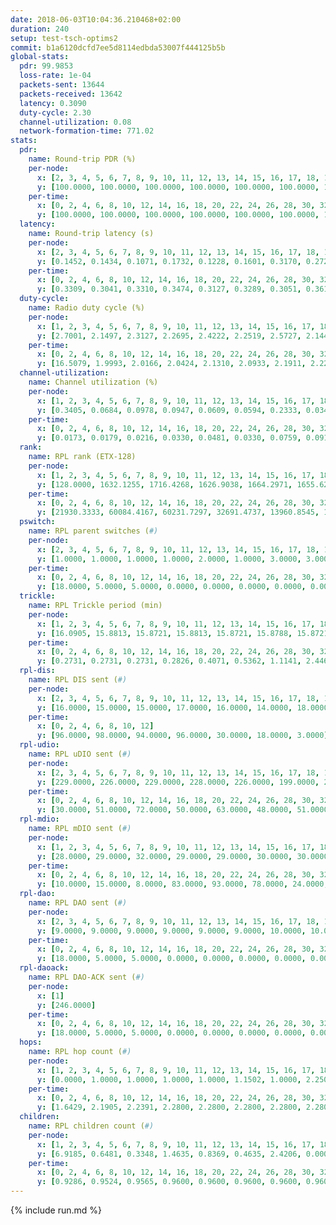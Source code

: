 ```yaml
---
date: 2018-06-03T10:04:36.210468+02:00
duration: 240
setup: test-tsch-optims2
commit: b1a6120dcfd7ee5d8114edbda53007f444125b5b
global-stats:
  pdr: 99.9853
  loss-rate: 1e-04
  packets-sent: 13644
  packets-received: 13642
  latency: 0.3090
  duty-cycle: 2.30
  channel-utilization: 0.08
  network-formation-time: 771.02
stats:
  pdr:
    name: Round-trip PDR (%)
    per-node:
      x: [2, 3, 4, 5, 6, 7, 8, 9, 10, 11, 12, 13, 14, 15, 16, 17, 18, 19, 20, 21, 22, 23, 24, 25]
      y: [100.0000, 100.0000, 100.0000, 100.0000, 100.0000, 100.0000, 100.0000, 100.0000, 100.0000, 100.0000, 100.0000, 100.0000, 100.0000, 99.8302, 100.0000, 100.0000, 100.0000, 100.0000, 100.0000, 100.0000, 100.0000, 99.8217, 100.0000, 100.0000]
    per-time:
      x: [0, 2, 4, 6, 8, 10, 12, 14, 16, 18, 20, 22, 24, 26, 28, 30, 32, 34, 36, 38, 40, 42, 44, 46, 48, 50, 52, 54, 56, 58, 60, 62, 64, 66, 68, 70, 72, 74, 76, 78, 80, 82, 84, 86, 88, 90, 92, 94, 96, 98, 100, 102, 104, 106, 108, 110, 112, 114, 116, 118, 120, 122, 124, 126, 128, 130, 132, 134, 136, 138, 140, 142, 144, 146, 148, 150, 152, 154, 156, 158, 160, 162, 164, 166, 168, 170, 172, 174, 176, 178, 180, 182, 184, 186, 188, 190, 192, 194, 196, 198, 200, 202, 204, 206, 208, 210, 212, 214, 216, 218, 220, 222, 224, 226, 228]
      y: [100.0000, 100.0000, 100.0000, 100.0000, 100.0000, 100.0000, 100.0000, 100.0000, 100.0000, 100.0000, 100.0000, 100.0000, 100.0000, 100.0000, 100.0000, 100.0000, 100.0000, 100.0000, 100.0000, 100.0000, 100.0000, 100.0000, 100.0000, 100.0000, 100.0000, 100.0000, 100.0000, 100.0000, 100.0000, 100.0000, 100.0000, 100.0000, 100.0000, 100.0000, 100.0000, 100.0000, 100.0000, 100.0000, 100.0000, 100.0000, 100.0000, 100.0000, 100.0000, 100.0000, 100.0000, 100.0000, 100.0000, 99.1736, 100.0000, 100.0000, 100.0000, 100.0000, 100.0000, 99.1736, 100.0000, 100.0000, 100.0000, 100.0000, 100.0000, 100.0000, 100.0000, 100.0000, 100.0000, 100.0000, 100.0000, 100.0000, 100.0000, 100.0000, 100.0000, 100.0000, 100.0000, 100.0000, 100.0000, 100.0000, 100.0000, 100.0000, 100.0000, 100.0000, 100.0000, 100.0000, 100.0000, 100.0000, 100.0000, 100.0000, 100.0000, 100.0000, 100.0000, 100.0000, 100.0000, 100.0000, 100.0000, 100.0000, 100.0000, 100.0000, 100.0000, 100.0000, 100.0000, 100.0000, 100.0000, 100.0000, 100.0000, 100.0000, 100.0000, 100.0000, 100.0000, 100.0000, 100.0000, 100.0000, 100.0000, 100.0000, 100.0000, 100.0000, 100.0000, 100.0000, null]
  latency:
    name: Round-trip latency (s)
    per-node:
      x: [2, 3, 4, 5, 6, 7, 8, 9, 10, 11, 12, 13, 14, 15, 16, 17, 18, 19, 20, 21, 22, 23, 24, 25]
      y: [0.1452, 0.1434, 0.1071, 0.1732, 0.1228, 0.1601, 0.3170, 0.2721, 0.2238, 0.2614, 0.1673, 0.2750, 0.4041, 0.3400, 0.3193, 0.3130, 0.3802, 0.4243, 0.4496, 0.4017, 0.4211, 0.5313, 0.5503, 0.5360]
    per-time:
      x: [0, 2, 4, 6, 8, 10, 12, 14, 16, 18, 20, 22, 24, 26, 28, 30, 32, 34, 36, 38, 40, 42, 44, 46, 48, 50, 52, 54, 56, 58, 60, 62, 64, 66, 68, 70, 72, 74, 76, 78, 80, 82, 84, 86, 88, 90, 92, 94, 96, 98, 100, 102, 104, 106, 108, 110, 112, 114, 116, 118, 120, 122, 124, 126, 128, 130, 132, 134, 136, 138, 140, 142, 144, 146, 148, 150, 152, 154, 156, 158, 160, 162, 164, 166, 168, 170, 172, 174, 176, 178, 180, 182, 184, 186, 188, 190, 192, 194, 196, 198, 200, 202, 204, 206, 208, 210, 212, 214, 216, 218, 220, 222, 224, 226, 228]
      y: [0.3309, 0.3041, 0.3310, 0.3474, 0.3127, 0.3289, 0.3051, 0.3615, 0.3321, 0.3303, 0.3381, 0.3352, 0.3209, 0.3357, 0.3290, 0.3064, 0.3242, 0.3341, 0.3047, 0.3049, 0.3246, 0.2873, 0.3262, 0.3234, 0.2924, 0.2804, 0.3115, 0.2975, 0.3139, 0.3007, 0.2959, 0.3090, 0.2716, 0.2832, 0.3097, 0.2857, 0.2860, 0.2913, 0.2786, 0.2977, 0.2768, 0.2776, 0.2679, 0.2759, 0.2855, 0.3184, 0.2851, 0.3053, 0.2793, 0.2599, 0.2804, 0.2757, 0.3041, 0.3112, 0.2852, 0.2901, 0.2838, 0.2927, 0.2656, 0.2837, 0.2803, 0.3038, 0.2889, 0.2940, 0.3289, 0.3341, 0.2890, 0.2946, 0.2751, 0.3230, 0.3234, 0.3046, 0.3054, 0.3089, 0.2929, 0.3075, 0.3146, 0.3338, 0.3152, 0.3073, 0.2923, 0.3105, 0.3153, 0.3122, 0.3487, 0.3598, 0.3235, 0.3278, 0.3037, 0.3199, 0.2998, 0.3187, 0.3447, 0.3050, 0.2984, 0.3180, 0.3320, 0.3128, 0.3235, 0.3083, 0.2872, 0.2961, 0.3199, 0.3459, 0.3377, 0.3151, 0.3375, 0.3272, 0.3436, 0.3399, 0.3322, 0.3355, 0.3256, 0.2938, null]
  duty-cycle:
    name: Radio duty cycle (%)
    per-node:
      x: [1, 2, 3, 4, 5, 6, 7, 8, 9, 10, 11, 12, 13, 14, 15, 16, 17, 18, 19, 20, 21, 22, 23, 24, 25]
      y: [2.7001, 2.1497, 2.3127, 2.2695, 2.4222, 2.2519, 2.5727, 2.1441, 2.1429, 2.1124, 2.3490, 2.4187, 2.3459, 2.2816, 2.4265, 2.3024, 2.2692, 2.2468, 2.2928, 2.3502, 2.2946, 2.2926, 2.1746, 2.1909, 2.2306]
    per-time:
      x: [0, 2, 4, 6, 8, 10, 12, 14, 16, 18, 20, 22, 24, 26, 28, 30, 32, 34, 36, 38, 40, 42, 44, 46, 48, 50, 52, 54, 56, 58, 60, 62, 64, 66, 68, 70, 72, 74, 76, 78, 80, 82, 84, 86, 88, 90, 92, 94, 96, 98, 100, 102, 104, 106, 108, 110, 112, 114, 116, 118, 120, 122, 124, 126, 128, 130, 132, 134, 136, 138, 140, 142, 144, 146, 148, 150, 152, 154, 156, 158, 160, 162, 164, 166, 168, 170, 172, 174, 176, 178, 180, 182, 184, 186, 188, 190, 192, 194, 196, 198, 200, 202, 204, 206, 208, 210, 212, 214, 216, 218, 220, 222, 224, 226, 228, 230, 232, 234, 236, 238, 240]
      y: [16.5079, 1.9993, 2.0166, 2.0424, 2.1310, 2.0933, 2.1911, 2.2277, 2.1945, 2.2158, 2.2040, 2.2011, 2.2098, 2.2308, 2.2276, 2.2072, 2.1977, 2.2078, 2.2033, 2.2154, 2.2347, 2.2045, 2.1940, 2.2029, 2.1981, 2.2104, 2.1978, 2.1829, 2.1814, 2.1882, 2.2145, 2.1975, 2.1928, 2.1963, 2.1867, 2.1728, 2.1861, 2.2080, 2.1737, 2.1991, 2.1833, 2.1932, 2.1751, 2.1753, 2.1571, 2.2122, 2.1819, 2.1844, 2.1707, 2.1725, 2.1723, 2.1837, 2.1900, 2.1711, 2.2081, 2.1718, 2.1787, 2.1668, 2.1823, 2.1949, 2.1781, 2.1853, 2.1866, 2.1975, 2.1668, 2.1718, 2.1874, 2.1818, 2.1893, 2.1671, 2.1958, 2.1973, 2.1922, 2.1713, 2.1643, 2.1858, 2.1964, 2.1738, 2.1779, 2.1781, 2.1740, 2.1750, 2.1816, 2.1838, 2.1683, 2.1811, 2.1630, 2.1762, 2.1711, 2.1865, 2.1902, 2.1791, 2.1777, 2.1832, 2.1712, 2.1595, 2.1764, 2.1732, 2.1849, 2.1873, 2.1784, 2.1804, 2.1730, 2.1795, 2.1627, 2.1709, 2.1739, 2.2021, 2.1741, 2.2213, 2.1747, 2.2223, 2.1940, 2.2375, 2.1966, 2.1825, 2.1814, 2.2024, 2.1828, 2.1637, null]
  channel-utilization:
    name: Channel utilization (%)
    per-node:
      x: [1, 2, 3, 4, 5, 6, 7, 8, 9, 10, 11, 12, 13, 14, 15, 16, 17, 18, 19, 20, 21, 22, 23, 24, 25]
      y: [0.3405, 0.0684, 0.0978, 0.0947, 0.0609, 0.0594, 0.2333, 0.0343, 0.0378, 0.0418, 0.0556, 0.1186, 0.0483, 0.0331, 0.1676, 0.0857, 0.1157, 0.0688, 0.0335, 0.0494, 0.0751, 0.0485, 0.0326, 0.0352, 0.0320]
    per-time:
      x: [0, 2, 4, 6, 8, 10, 12, 14, 16, 18, 20, 22, 24, 26, 28, 30, 32, 34, 36, 38, 40, 42, 44, 46, 48, 50, 52, 54, 56, 58, 60, 62, 64, 66, 68, 70, 72, 74, 76, 78, 80, 82, 84, 86, 88, 90, 92, 94, 96, 98, 100, 102, 104, 106, 108, 110, 112, 114, 116, 118, 120, 122, 124, 126, 128, 130, 132, 134, 136, 138, 140, 142, 144, 146, 148, 150, 152, 154, 156, 158, 160, 162, 164, 166, 168, 170, 172, 174, 176, 178, 180, 182, 184, 186, 188, 190, 192, 194, 196, 198, 200, 202, 204, 206, 208, 210, 212, 214, 216, 218, 220, 222, 224, 226, 228, 230, 232, 234, 236, 238, 240]
      y: [0.0173, 0.0179, 0.0216, 0.0330, 0.0481, 0.0330, 0.0759, 0.0910, 0.0892, 0.0944, 0.0885, 0.0895, 0.0943, 0.0968, 0.0988, 0.0921, 0.0886, 0.0964, 0.0870, 0.0981, 0.0972, 0.0889, 0.0875, 0.0901, 0.0889, 0.0936, 0.0889, 0.0842, 0.0839, 0.0849, 0.0940, 0.0906, 0.0886, 0.0918, 0.0880, 0.0831, 0.0860, 0.0944, 0.0815, 0.0890, 0.0840, 0.0896, 0.0831, 0.0829, 0.0773, 0.0940, 0.0846, 0.0833, 0.0805, 0.0793, 0.0817, 0.0862, 0.0869, 0.0812, 0.0922, 0.0800, 0.0814, 0.0775, 0.0824, 0.0875, 0.0847, 0.0859, 0.0835, 0.0886, 0.0774, 0.0812, 0.0856, 0.0839, 0.0866, 0.0797, 0.0905, 0.0905, 0.0877, 0.0800, 0.0785, 0.0846, 0.0875, 0.0801, 0.0829, 0.0825, 0.0825, 0.0804, 0.0837, 0.0829, 0.0780, 0.0849, 0.0777, 0.0818, 0.0809, 0.0845, 0.0865, 0.0816, 0.0813, 0.0854, 0.0808, 0.0768, 0.0834, 0.0805, 0.0846, 0.0838, 0.0818, 0.0841, 0.0820, 0.0873, 0.0790, 0.0827, 0.0810, 0.0890, 0.0778, 0.0914, 0.0799, 0.0959, 0.0846, 0.0974, 0.0892, 0.0834, 0.0828, 0.0918, 0.0846, 0.0787, null]
  rank:
    name: RPL rank (ETX-128)
    per-node:
      x: [1, 2, 3, 4, 5, 6, 7, 8, 9, 10, 11, 12, 13, 14, 15, 16, 17, 18, 19, 20, 21, 22, 23, 24, 25]
      y: [128.0000, 1632.1255, 1716.4268, 1626.9038, 1664.2971, 1655.6292, 1654.7238, 1839.9542, 1591.1083, 1779.4587, 1790.5816, 1747.0420, 3156.0373, 1928.2645, 1610.3760, 1655.6100, 1875.5347, 1756.5473, 2067.5359, 2099.5190, 728.5900, 2056.4854, 1143.7837, 1082.0375, 1153.9959]
    per-time:
      x: [0, 2, 4, 6, 8, 10, 12, 14, 16, 18, 20, 22, 24, 26, 28, 30, 32, 34, 36, 38, 40, 42, 44, 46, 48, 50, 52, 54, 56, 58, 60, 62, 64, 66, 68, 70, 72, 74, 76, 78, 80, 82, 84, 86, 88, 90, 92, 94, 96, 98, 100, 102, 104, 106, 108, 110, 112, 114, 116, 118, 120, 122, 124, 126, 128, 130, 132, 134, 136, 138, 140, 142, 144, 146, 148, 150, 152, 154, 156, 158, 160, 162, 164, 166, 168, 170, 172, 174, 176, 178, 180, 182, 184, 186, 188, 190, 192, 194, 196, 198, 200, 202, 204, 206, 208, 210, 212, 214, 216, 218, 220, 222, 224, 226, 228, 230, 232, 234, 236, 238, 240]
      y: [21930.3333, 60084.4167, 60231.7297, 32691.4737, 13960.8545, 10289.6182, 786.6800, 675.9000, 613.5600, 592.3000, 571.7400, 578.9423, 567.2157, 573.6000, 597.4000, 591.9400, 587.2600, 601.0600, 595.5882, 586.8000, 579.6600, 567.4118, 563.6400, 552.8800, 567.5769, 580.5370, 609.1800, 607.6000, 604.7400, 605.0400, 623.8596, 584.6122, 563.9038, 566.9800, 561.7400, 559.6400, 571.5098, 590.3333, 596.8000, 584.7800, 585.5556, 539.2353, 525.1961, 539.5200, 536.9623, 512.1132, 504.3400, 503.0200, 502.8200, 483.2800, 487.9804, 499.5769, 490.0962, 480.4510, 487.0600, 479.2400, 467.6800, 460.8824, 481.9608, 478.1000, 485.5882, 484.7000, 480.3800, 476.3725, 471.9600, 469.3962, 484.3137, 488.5000, 493.1538, 481.4600, 482.5800, 486.0769, 497.0392, 469.7800, 476.7925, 466.9200, 463.2941, 451.4000, 449.5000, 448.5400, 449.8077, 455.1400, 470.5294, 464.3400, 458.7400, 467.5769, 467.8200, 466.6275, 461.9216, 447.0588, 450.3800, 453.2800, 442.8000, 441.5000, 442.9600, 443.1373, 445.3200, 450.3137, 449.9000, 452.0392, 440.7400, 437.8600, 452.3462, 451.6000, 468.2600, 463.8600, 471.4118, 470.9038, 466.9000, 482.3529, 485.2800, 489.6863, 489.2941, 477.8235, 471.6400, 483.2400, 481.2308, 470.0000, 470.7000, 479.6458, null]
  pswitch:
    name: RPL parent switches (#)
    per-node:
      x: [2, 3, 4, 5, 6, 7, 8, 9, 10, 11, 12, 13, 14, 15, 16, 17, 18, 19, 20, 21, 22, 23, 24, 25]
      y: [1.0000, 1.0000, 1.0000, 1.0000, 2.0000, 1.0000, 3.0000, 3.0000, 4.0000, 2.0000, 1.0000, 3.0000, 5.0000, 6.0000, 5.0000, 8.0000, 7.0000, 4.0000, 4.0000, 7.0000, 6.0000, 13.0000, 8.0000, 10.0000]
    per-time:
      x: [0, 2, 4, 6, 8, 10, 12, 14, 16, 18, 20, 22, 24, 26, 28, 30, 32, 34, 36, 38, 40, 42, 44, 46, 48, 50, 52, 54, 56, 58, 60, 62, 64, 66, 68, 70, 72, 74, 76, 78, 80, 82, 84, 86, 88, 90, 92, 94, 96, 98, 100, 102, 104, 106, 108, 110, 112, 114, 116, 118, 120, 122, 124, 126, 128, 130, 132, 134, 136, 138, 140, 142, 144, 146, 148, 150, 152, 154, 156, 158, 160, 162, 164, 166, 168, 170, 172, 174, 176, 178, 180, 182, 184, 186, 188, 190, 192, 194, 196, 198, 200, 202, 204, 206, 208, 210, 212, 214, 216, 218, 220, 222, 224, 226, 228]
      y: [18.0000, 5.0000, 5.0000, 0.0000, 0.0000, 0.0000, 0.0000, 0.0000, 2.0000, 1.0000, 0.0000, 0.0000, 0.0000, 0.0000, 0.0000, 1.0000, 0.0000, 1.0000, 0.0000, 0.0000, 0.0000, 4.0000, 2.0000, 0.0000, 0.0000, 0.0000, 0.0000, 7.0000, 0.0000, 1.0000, 0.0000, 0.0000, 0.0000, 1.0000, 1.0000, 0.0000, 0.0000, 5.0000, 1.0000, 0.0000, 0.0000, 3.0000, 3.0000, 0.0000, 0.0000, 0.0000, 0.0000, 1.0000, 4.0000, 0.0000, 1.0000, 0.0000, 0.0000, 0.0000, 1.0000, 1.0000, 0.0000, 1.0000, 0.0000, 1.0000, 0.0000, 0.0000, 4.0000, 0.0000, 0.0000, 2.0000, 0.0000, 0.0000, 2.0000, 1.0000, 0.0000, 3.0000, 0.0000, 1.0000, 0.0000, 0.0000, 1.0000, 1.0000, 0.0000, 1.0000, 0.0000, 0.0000, 2.0000, 0.0000, 1.0000, 1.0000, 1.0000, 0.0000, 0.0000, 0.0000, 0.0000, 0.0000, 1.0000, 0.0000, 1.0000, 0.0000, 1.0000, 0.0000, 1.0000, 1.0000, 0.0000, 0.0000, 0.0000, 1.0000, 2.0000, 0.0000, 1.0000, 0.0000, 1.0000, 1.0000, 1.0000, 0.0000, 0.0000, 2.0000, 0.0000]
  trickle:
    name: RPL Trickle period (min)
    per-node:
      x: [1, 2, 3, 4, 5, 6, 7, 8, 9, 10, 11, 12, 13, 14, 15, 16, 17, 18, 19, 20, 21, 22, 23, 24, 25]
      y: [16.0905, 15.8813, 15.8721, 15.8813, 15.8721, 15.8788, 15.8721, 15.9164, 16.0279, 15.8977, 15.8710, 15.9377, 15.8628, 15.9597, 16.0308, 16.0248, 15.9081, 15.9491, 16.1616, 16.1248, 15.4197, 16.1726, 16.2413, 16.2873, 16.2610]
    per-time:
      x: [0, 2, 4, 6, 8, 10, 12, 14, 16, 18, 20, 22, 24, 26, 28, 30, 32, 34, 36, 38, 40, 42, 44, 46, 48, 50, 52, 54, 56, 58, 60, 62, 64, 66, 68, 70, 72, 74, 76, 78, 80, 82, 84, 86, 88, 90, 92, 94, 96, 98, 100, 102, 104, 106, 108, 110, 112, 114, 116, 118, 120, 122, 124, 126, 128, 130, 132, 134, 136, 138, 140, 142, 144, 146, 148, 150, 152, 154, 156, 158, 160, 162, 164, 166, 168, 170, 172, 174, 176, 178, 180, 182, 184, 186, 188, 190, 192, 194, 196, 198, 200, 202, 204, 206, 208, 210, 212, 214, 216, 218, 220, 222, 224, 226, 228, 230, 232, 234, 236, 238, 240]
      y: [0.2731, 0.2731, 0.2731, 0.2826, 0.4071, 0.5362, 1.1141, 2.4467, 4.5438, 4.7186, 8.0391, 8.7381, 9.0808, 9.0877, 13.1072, 17.4763, 17.4763, 17.4763, 17.4763, 17.4763, 17.4763, 17.4763, 17.4763, 17.4763, 17.4763, 17.4763, 17.4763, 17.4763, 17.4763, 17.4763, 17.4763, 17.4763, 17.4763, 17.4763, 17.4763, 17.4763, 17.4763, 17.4763, 17.4763, 17.4763, 17.4763, 17.4763, 17.4763, 17.4763, 17.4763, 17.4763, 17.4763, 17.4763, 17.4763, 17.4763, 17.4763, 17.4763, 17.4763, 17.4763, 17.4763, 17.4763, 17.4763, 17.4763, 17.4763, 17.4763, 17.4763, 17.4763, 17.4763, 17.4763, 17.4763, 17.4763, 17.4763, 17.4763, 17.4763, 17.4763, 17.4763, 17.4763, 17.4763, 17.4763, 17.1517, 16.8100, 16.8766, 16.9520, 16.9520, 17.1267, 17.1402, 17.1267, 17.1336, 17.3015, 17.4763, 17.4763, 17.4763, 17.4763, 17.4763, 17.4763, 17.4763, 17.4763, 17.4763, 17.4763, 17.4763, 17.4763, 17.4763, 17.4763, 17.4763, 17.4763, 17.4763, 17.4763, 17.4763, 17.4763, 17.4763, 17.4763, 17.4763, 17.4763, 17.4763, 17.4763, 17.4763, 17.4763, 17.4763, 17.4763, 17.4763, 17.4763, 17.4763, 17.4763, 17.4763, 17.4763, null]
  rpl-dis:
    name: RPL DIS sent (#)
    per-node:
      x: [2, 3, 4, 5, 6, 7, 8, 9, 10, 11, 12, 13, 14, 15, 16, 17, 18, 19, 20, 21, 22, 23, 24, 25]
      y: [16.0000, 15.0000, 15.0000, 17.0000, 16.0000, 14.0000, 18.0000, 15.0000, 14.0000, 17.0000, 17.0000, 25.0000, 17.0000, 19.0000, 16.0000, 16.0000, 16.0000, 25.0000, 25.0000, 17.0000, 26.0000, 19.0000, 19.0000, 21.0000]
    per-time:
      x: [0, 2, 4, 6, 8, 10, 12]
      y: [96.0000, 98.0000, 94.0000, 96.0000, 30.0000, 18.0000, 3.0000]
  rpl-udio:
    name: RPL uDIO sent (#)
    per-node:
      x: [2, 3, 4, 5, 6, 7, 8, 9, 10, 11, 12, 13, 14, 15, 16, 17, 18, 19, 20, 21, 22, 23, 24, 25]
      y: [229.0000, 226.0000, 229.0000, 228.0000, 226.0000, 199.0000, 238.0000, 238.0000, 227.0000, 219.0000, 231.0000, 231.0000, 239.0000, 194.0000, 213.0000, 212.0000, 224.0000, 230.0000, 232.0000, 212.0000, 217.0000, 216.0000, 184.0000, 180.0000]
    per-time:
      x: [0, 2, 4, 6, 8, 10, 12, 14, 16, 18, 20, 22, 24, 26, 28, 30, 32, 34, 36, 38, 40, 42, 44, 46, 48, 50, 52, 54, 56, 58, 60, 62, 64, 66, 68, 70, 72, 74, 76, 78, 80, 82, 84, 86, 88, 90, 92, 94, 96, 98, 100, 102, 104, 106, 108, 110, 112, 114, 116, 118, 120, 122, 124, 126, 128, 130, 132, 134, 136, 138, 140, 142, 144, 146, 148, 150, 152, 154, 156, 158, 160, 162, 164, 166, 168, 170, 172, 174, 176, 178, 180, 182, 184, 186, 188, 190, 192, 194, 196, 198, 200, 202, 204, 206, 208, 210, 212, 214, 216, 218, 220, 222, 224, 226, 228, 230, 232, 234, 236, 238]
      y: [30.0000, 51.0000, 72.0000, 50.0000, 63.0000, 48.0000, 51.0000, 46.0000, 50.0000, 54.0000, 47.0000, 56.0000, 48.0000, 47.0000, 47.0000, 56.0000, 45.0000, 44.0000, 45.0000, 43.0000, 46.0000, 50.0000, 47.0000, 55.0000, 42.0000, 42.0000, 35.0000, 41.0000, 49.0000, 48.0000, 56.0000, 43.0000, 40.0000, 28.0000, 40.0000, 48.0000, 45.0000, 50.0000, 51.0000, 42.0000, 42.0000, 33.0000, 31.0000, 54.0000, 44.0000, 53.0000, 42.0000, 41.0000, 39.0000, 36.0000, 44.0000, 50.0000, 53.0000, 44.0000, 44.0000, 33.0000, 43.0000, 34.0000, 50.0000, 53.0000, 41.0000, 54.0000, 38.0000, 23.0000, 40.0000, 35.0000, 49.0000, 50.0000, 58.0000, 50.0000, 40.0000, 33.0000, 34.0000, 57.0000, 51.0000, 46.0000, 40.0000, 46.0000, 39.0000, 38.0000, 43.0000, 50.0000, 48.0000, 50.0000, 45.0000, 39.0000, 38.0000, 31.0000, 54.0000, 40.0000, 48.0000, 46.0000, 42.0000, 35.0000, 38.0000, 45.0000, 52.0000, 49.0000, 48.0000, 45.0000, 44.0000, 33.0000, 35.0000, 51.0000, 55.0000, 44.0000, 49.0000, 38.0000, 30.0000, 40.0000, 38.0000, 50.0000, 49.0000, 44.0000, 45.0000, 34.0000, 39.0000, 38.0000, 16.0000, 0.0000]
  rpl-mdio:
    name: RPL mDIO sent (#)
    per-node:
      x: [1, 2, 3, 4, 5, 6, 7, 8, 9, 10, 11, 12, 13, 14, 15, 16, 17, 18, 19, 20, 21, 22, 23, 24, 25]
      y: [28.0000, 29.0000, 32.0000, 29.0000, 29.0000, 30.0000, 30.0000, 26.0000, 25.0000, 30.0000, 27.0000, 27.0000, 26.0000, 28.0000, 27.0000, 25.0000, 28.0000, 24.0000, 25.0000, 26.0000, 28.0000, 28.0000, 23.0000, 22.0000, 23.0000]
    per-time:
      x: [0, 2, 4, 6, 8, 10, 12, 14, 16, 18, 20, 22, 24, 26, 28, 30, 32, 34, 36, 38, 40, 42, 44, 46, 48, 50, 52, 54, 56, 58, 60, 62, 64, 66, 68, 70, 72, 74, 76, 78, 80, 82, 84, 86, 88, 90, 92, 94, 96, 98, 100, 102, 104, 106, 108, 110, 112, 114, 116, 118, 120, 122, 124, 126, 128, 130, 132, 134, 136, 138, 140, 142, 144, 146, 148, 150, 152, 154, 156, 158, 160, 162, 164, 166, 168, 170, 172, 174, 176, 178, 180, 182, 184, 186, 188, 190, 192, 194, 196, 198, 200, 202, 204, 206, 208, 210, 212, 214, 216, 218, 220, 222, 224, 226, 228, 230, 232, 234, 236]
      y: [10.0000, 15.0000, 8.0000, 83.0000, 93.0000, 78.0000, 24.0000, 10.0000, 17.0000, 7.0000, 0.0000, 5.0000, 14.0000, 6.0000, 0.0000, 0.0000, 0.0000, 1.0000, 7.0000, 8.0000, 4.0000, 4.0000, 1.0000, 0.0000, 0.0000, 1.0000, 3.0000, 3.0000, 6.0000, 4.0000, 6.0000, 2.0000, 0.0000, 0.0000, 0.0000, 2.0000, 7.0000, 9.0000, 5.0000, 2.0000, 0.0000, 0.0000, 0.0000, 0.0000, 4.0000, 2.0000, 8.0000, 6.0000, 5.0000, 0.0000, 0.0000, 0.0000, 0.0000, 4.0000, 7.0000, 6.0000, 6.0000, 2.0000, 0.0000, 0.0000, 1.0000, 4.0000, 7.0000, 5.0000, 6.0000, 2.0000, 0.0000, 0.0000, 0.0000, 0.0000, 3.0000, 4.0000, 5.0000, 6.0000, 9.0000, 2.0000, 0.0000, 1.0000, 2.0000, 5.0000, 6.0000, 2.0000, 8.0000, 2.0000, 0.0000, 0.0000, 0.0000, 1.0000, 9.0000, 2.0000, 6.0000, 6.0000, 1.0000, 0.0000, 0.0000, 0.0000, 3.0000, 8.0000, 7.0000, 6.0000, 1.0000, 0.0000, 0.0000, 0.0000, 0.0000, 6.0000, 5.0000, 5.0000, 9.0000, 0.0000, 0.0000, 0.0000, 0.0000, 0.0000, 4.0000, 7.0000, 4.0000, 9.0000, 1.0000]
  rpl-dao:
    name: RPL DAO sent (#)
    per-node:
      x: [2, 3, 4, 5, 6, 7, 8, 9, 10, 11, 12, 13, 14, 15, 16, 17, 18, 19, 20, 21, 22, 23, 24, 25]
      y: [9.0000, 9.0000, 9.0000, 9.0000, 9.0000, 9.0000, 10.0000, 10.0000, 10.0000, 9.0000, 9.0000, 9.0000, 11.0000, 11.0000, 10.0000, 12.0000, 12.0000, 11.0000, 10.0000, 11.0000, 10.0000, 15.0000, 10.0000, 13.0000]
    per-time:
      x: [0, 2, 4, 6, 8, 10, 12, 14, 16, 18, 20, 22, 24, 26, 28, 30, 32, 34, 36, 38, 40, 42, 44, 46, 48, 50, 52, 54, 56, 58, 60, 62, 64, 66, 68, 70, 72, 74, 76, 78, 80, 82, 84, 86, 88, 90, 92, 94, 96, 98, 100, 102, 104, 106, 108, 110, 112, 114, 116, 118, 120, 122, 124, 126, 128, 130, 132, 134, 136, 138, 140, 142, 144, 146, 148, 150, 152, 154, 156, 158, 160, 162, 164, 166, 168, 170, 172, 174, 176, 178, 180, 182, 184, 186, 188, 190, 192, 194, 196, 198, 200, 202, 204, 206, 208, 210, 212, 214, 216, 218, 220, 222, 224, 226, 228, 230, 232]
      y: [18.0000, 5.0000, 5.0000, 0.0000, 0.0000, 0.0000, 0.0000, 0.0000, 2.0000, 1.0000, 0.0000, 0.0000, 0.0000, 0.0000, 11.0000, 7.0000, 3.0000, 2.0000, 0.0000, 0.0000, 0.0000, 4.0000, 3.0000, 1.0000, 0.0000, 0.0000, 0.0000, 6.0000, 6.0000, 4.0000, 1.0000, 2.0000, 1.0000, 1.0000, 1.0000, 2.0000, 3.0000, 5.0000, 1.0000, 0.0000, 0.0000, 3.0000, 7.0000, 3.0000, 1.0000, 1.0000, 1.0000, 2.0000, 4.0000, 1.0000, 3.0000, 0.0000, 1.0000, 0.0000, 1.0000, 2.0000, 0.0000, 8.0000, 2.0000, 2.0000, 1.0000, 1.0000, 6.0000, 1.0000, 1.0000, 2.0000, 1.0000, 0.0000, 3.0000, 3.0000, 0.0000, 10.0000, 1.0000, 2.0000, 1.0000, 0.0000, 2.0000, 1.0000, 0.0000, 2.0000, 0.0000, 0.0000, 4.0000, 1.0000, 3.0000, 8.0000, 3.0000, 2.0000, 0.0000, 1.0000, 1.0000, 1.0000, 1.0000, 0.0000, 1.0000, 0.0000, 1.0000, 1.0000, 5.0000, 4.0000, 7.0000, 1.0000, 1.0000, 2.0000, 2.0000, 2.0000, 2.0000, 0.0000, 1.0000, 1.0000, 2.0000, 0.0000, 2.0000, 2.0000, 9.0000, 1.0000, 0.0000]
  rpl-daoack:
    name: RPL DAO-ACK sent (#)
    per-node:
      x: [1]
      y: [246.0000]
    per-time:
      x: [0, 2, 4, 6, 8, 10, 12, 14, 16, 18, 20, 22, 24, 26, 28, 30, 32, 34, 36, 38, 40, 42, 44, 46, 48, 50, 52, 54, 56, 58, 60, 62, 64, 66, 68, 70, 72, 74, 76, 78, 80, 82, 84, 86, 88, 90, 92, 94, 96, 98, 100, 102, 104, 106, 108, 110, 112, 114, 116, 118, 120, 122, 124, 126, 128, 130, 132, 134, 136, 138, 140, 142, 144, 146, 148, 150, 152, 154, 156, 158, 160, 162, 164, 166, 168, 170, 172, 174, 176, 178, 180, 182, 184, 186, 188, 190, 192, 194, 196, 198, 200, 202, 204, 206, 208, 210, 212, 214, 216, 218, 220, 222, 224, 226, 228, 230, 232]
      y: [18.0000, 5.0000, 5.0000, 0.0000, 0.0000, 0.0000, 0.0000, 0.0000, 2.0000, 1.0000, 0.0000, 0.0000, 0.0000, 0.0000, 12.0000, 6.0000, 3.0000, 2.0000, 0.0000, 0.0000, 0.0000, 4.0000, 3.0000, 1.0000, 0.0000, 0.0000, 0.0000, 6.0000, 6.0000, 4.0000, 2.0000, 2.0000, 0.0000, 1.0000, 1.0000, 2.0000, 3.0000, 5.0000, 1.0000, 0.0000, 0.0000, 3.0000, 7.0000, 4.0000, 0.0000, 1.0000, 1.0000, 2.0000, 4.0000, 1.0000, 3.0000, 0.0000, 1.0000, 0.0000, 1.0000, 2.0000, 2.0000, 6.0000, 2.0000, 2.0000, 1.0000, 2.0000, 4.0000, 1.0000, 1.0000, 2.0000, 1.0000, 0.0000, 3.0000, 3.0000, 0.0000, 10.0000, 1.0000, 2.0000, 1.0000, 0.0000, 2.0000, 1.0000, 0.0000, 2.0000, 0.0000, 0.0000, 4.0000, 1.0000, 3.0000, 8.0000, 4.0000, 1.0000, 0.0000, 1.0000, 1.0000, 1.0000, 1.0000, 0.0000, 1.0000, 0.0000, 1.0000, 1.0000, 5.0000, 4.0000, 7.0000, 1.0000, 1.0000, 2.0000, 2.0000, 2.0000, 2.0000, 0.0000, 1.0000, 1.0000, 2.0000, 0.0000, 2.0000, 2.0000, 9.0000, 1.0000, 0.0000]
  hops:
    name: RPL hop count (#)
    per-node:
      x: [1, 2, 3, 4, 5, 6, 7, 8, 9, 10, 11, 12, 13, 14, 15, 16, 17, 18, 19, 20, 21, 22, 23, 24, 25]
      y: [0.0000, 1.0000, 1.0000, 1.0000, 1.0000, 1.1502, 1.0000, 2.2500, 2.0000, 1.9270, 2.0172, 1.0000, 2.0000, 2.9698, 2.3405, 2.3922, 2.0000, 3.0086, 3.0614, 3.4035, 3.1078, 3.1096, 4.1515, 4.1082, 4.2511]
    per-time:
      x: [0, 2, 4, 6, 8, 10, 12, 14, 16, 18, 20, 22, 24, 26, 28, 30, 32, 34, 36, 38, 40, 42, 44, 46, 48, 50, 52, 54, 56, 58, 60, 62, 64, 66, 68, 70, 72, 74, 76, 78, 80, 82, 84, 86, 88, 90, 92, 94, 96, 98, 100, 102, 104, 106, 108, 110, 112, 114, 116, 118, 120, 122, 124, 126, 128, 130, 132, 134, 136, 138, 140, 142, 144, 146, 148, 150, 152, 154, 156, 158, 160, 162, 164, 166, 168, 170, 172, 174, 176, 178, 180, 182, 184, 186, 188, 190, 192, 194, 196, 198, 200, 202, 204, 206, 208, 210, 212, 214, 216, 218, 220, 222, 224, 226, 228, 230, 232]
      y: [1.6429, 2.1905, 2.2391, 2.2800, 2.2800, 2.2800, 2.2800, 2.2800, 2.2800, 2.3000, 2.3200, 2.3200, 2.3200, 2.3200, 2.3200, 2.3200, 2.3200, 2.3000, 2.2800, 2.2800, 2.2800, 2.2600, 2.2600, 2.2800, 2.2800, 2.2800, 2.2800, 2.2600, 2.2400, 2.2200, 2.2000, 2.2000, 2.2000, 2.1600, 2.1600, 2.1600, 2.1600, 2.1800, 2.2000, 2.1600, 2.1600, 2.1400, 2.1000, 2.1200, 2.1200, 2.1200, 2.1200, 2.1200, 2.1200, 2.1200, 2.1200, 2.1200, 2.1200, 2.1200, 2.1200, 2.1200, 2.1200, 2.1200, 2.1200, 2.1200, 2.1200, 2.1200, 2.1200, 2.1200, 2.1200, 2.1200, 2.1200, 2.1200, 2.1200, 2.1200, 2.1200, 2.1600, 2.2000, 2.2000, 2.2000, 2.2000, 2.2000, 2.1400, 2.1200, 2.1200, 2.1200, 2.1200, 2.1200, 2.1200, 2.1200, 2.1200, 2.1600, 2.1600, 2.1600, 2.1600, 2.1600, 2.1600, 2.1600, 2.1600, 2.1600, 2.1600, 2.1600, 2.1600, 2.1600, 2.1600, 2.1600, 2.1600, 2.1600, 2.3600, 2.4800, 2.4800, 2.4800, 2.4800, 2.6400, 2.6600, 2.5000, 2.3200, 2.3200, 2.2400, 2.1600, 2.1600, 2.1600]
  children:
    name: RPL children count (#)
    per-node:
      x: [1, 2, 3, 4, 5, 6, 7, 8, 9, 10, 11, 12, 13, 14, 15, 16, 17, 18, 19, 20, 21, 22, 23, 24, 25]
      y: [6.9185, 0.6481, 0.3348, 1.4635, 0.8369, 0.4635, 2.4206, 0.0000, 0.0687, 0.2876, 0.6940, 0.9181, 0.1140, 0.0000, 2.7328, 1.2888, 1.3348, 1.0216, 0.0000, 0.5439, 1.2672, 0.4123, 0.0000, 0.1429, 0.0000]
    per-time:
      x: [0, 2, 4, 6, 8, 10, 12, 14, 16, 18, 20, 22, 24, 26, 28, 30, 32, 34, 36, 38, 40, 42, 44, 46, 48, 50, 52, 54, 56, 58, 60, 62, 64, 66, 68, 70, 72, 74, 76, 78, 80, 82, 84, 86, 88, 90, 92, 94, 96, 98, 100, 102, 104, 106, 108, 110, 112, 114, 116, 118, 120, 122, 124, 126, 128, 130, 132, 134, 136, 138, 140, 142, 144, 146, 148, 150, 152, 154, 156, 158, 160, 162, 164, 166, 168, 170, 172, 174, 176, 178, 180, 182, 184, 186, 188, 190, 192, 194, 196, 198, 200, 202, 204, 206, 208, 210, 212, 214, 216, 218, 220, 222, 224, 226, 228, 230, 232]
      y: [0.9286, 0.9524, 0.9565, 0.9600, 0.9600, 0.9600, 0.9600, 0.9600, 0.9600, 0.9600, 0.9600, 0.9600, 0.9600, 0.9600, 0.9600, 0.9600, 0.9600, 0.9600, 0.9600, 0.9600, 0.9600, 0.9600, 0.9600, 0.9600, 0.9600, 0.9600, 0.9600, 0.9600, 0.9600, 0.9600, 0.9600, 0.9600, 0.9600, 0.9600, 0.9600, 0.9600, 0.9600, 0.9600, 0.9600, 0.9600, 0.9600, 0.9600, 0.9600, 0.9600, 0.9600, 0.9600, 0.9600, 0.9600, 0.9600, 0.9600, 0.9600, 0.9600, 0.9600, 0.9600, 0.9600, 0.9600, 0.9600, 0.9600, 0.9600, 0.9600, 0.9600, 0.9600, 0.9600, 0.9600, 0.9600, 0.9600, 0.9600, 0.9600, 0.9600, 0.9600, 0.9600, 0.9600, 0.9600, 0.9600, 0.9600, 0.9600, 0.9600, 0.9600, 0.9600, 0.9600, 0.9600, 0.9600, 0.9600, 0.9600, 0.9600, 0.9600, 0.9600, 0.9600, 0.9600, 0.9600, 0.9600, 0.9600, 0.9600, 0.9600, 0.9600, 0.9600, 0.9600, 0.9600, 0.9600, 0.9600, 0.9600, 0.9600, 0.9600, 0.9600, 0.9600, 0.9600, 0.9600, 0.9600, 0.9600, 0.9600, 0.9600, 0.9600, 0.9600, 0.9600, 0.9600, 0.9600, 0.9600]
---
```


{% include run.md %}
